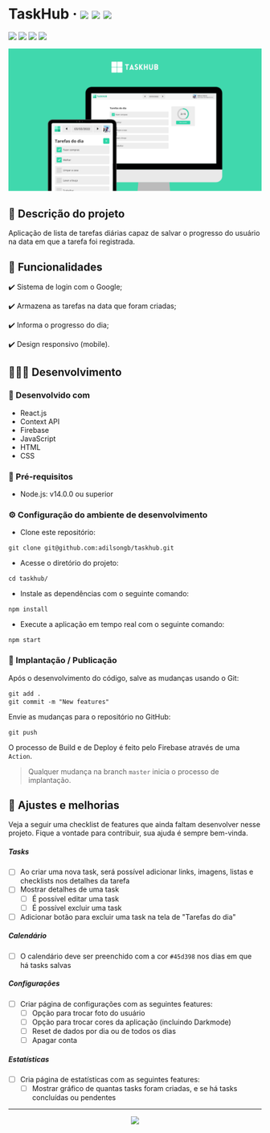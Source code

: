 # TaskHub &middot; <img src="https://img.shields.io/badge/Status-Em_desenvolvimento-yellow.svg?style=flat-square"> <img src="https://img.shields.io/badge/PRs-welcome-brightgreen.svg?style=flat-square"> <img src="https://img.shields.io/badge/license-MIT-blue.svg?style=flat-square">

<img src="https://img.shields.io/badge/React-20232A?style=for-the-badge&logo=react&logoColor=61DAFB"> <img src="https://img.shields.io/badge/firebase-ffca28?style=for-the-badge&logo=firebase&logoColor=black"> <img src="https://img.shields.io/badge/JavaScript-323330?style=for-the-badge&logo=javascript&logoColor=F7DF1E"> <img src="https://img.shields.io/badge/CSS3-1572B6?style=for-the-badge&logo=css3&logoColor=white">

<img src="src/images/intro_taskhub.png">

## 🧙 Descrição do projeto

Aplicação de lista de tarefas diárias capaz de salvar o progresso do usuário na data em que a tarefa foi registrada.

## 🧭 Funcionalidades

:heavy_check_mark: Sistema de login com o Google;

:heavy_check_mark: Armazena as tarefas na data que foram criadas;

:heavy_check_mark: Informa o progresso do dia;

:heavy_check_mark: Design responsivo (mobile).

## 👨🏽‍💻 Desenvolvimento 

### 🔧 Desenvolvido com

- React.js
- Context API
- Firebase
- JavaScript
- HTML
- CSS

### 💎 Pré-requisitos

- Node.js: v14.0.0 ou superior

### ⚙️ Configuração do ambiente de desenvolvimento

- Clone este repositório:

```shell
git clone git@github.com:adilsongb/taskhub.git
```

- Acesse o diretório do projeto:

```shell
cd taskhub/
```

- Instale as dependências com o seguinte comando:

```shell
npm install
```

- Execute a aplicação em tempo real com o seguinte comando:

```shell
npm start
```

### 🌻 Implantação / Publicação

Após o desenvolvimento do código, salve as mudanças usando o Git:

```shell
git add .
git commit -m "New features"
```

Envie as mudanças para o repositório no GitHub:

```shell
git push
```

O processo de Build e de Deploy é feito pelo Firebase através de uma `Action`.

> Qualquer mudança na branch `master` inicia o processo de implantação.

## 🚀 Ajustes e melhorias

Veja a seguir uma checklist de features que ainda faltam desenvolver nesse projeto. Fique a vontade para contribuir, sua ajuda é sempre bem-vinda.

##### Tasks

- [ ] Ao criar uma nova task, será possível adicionar links, imagens, listas e checklists nos detalhes da tarefa
- [ ] Mostrar detalhes de uma task
  - [ ] É possível editar uma task
  - [ ] É possível excluir uma task
- [ ] Adicionar botão para excluir uma task na tela de "Tarefas do dia"

##### Calendário

- [ ] O calendário deve ser preenchido com a cor `#45d398` nos dias em que há tasks salvas

##### Configurações

- [ ] Criar página de configurações com as seguintes features:
  - [ ] Opção para trocar foto do usuário
  - [ ] Opção para trocar cores da aplicação (incluindo Darkmode)
  - [ ] Reset de dados por dia ou de todos os dias
  - [ ] Apagar conta

##### Estatísticas

- [ ] Cria página de estatísticas com as seguintes features:
  - [ ] Mostrar gráfico de quantas tasks foram criadas, e se há tasks concluídas ou pendentes

---

<p align="center">
  <img src="http://4.bp.blogspot.com/-jfdsKqIK6zs/VQ_ypUVh69I/AAAAAAAAOpI/T4k3bSp8V4Q/s1600/16%2Bbit%2B21.gif" width="100">
</p>
